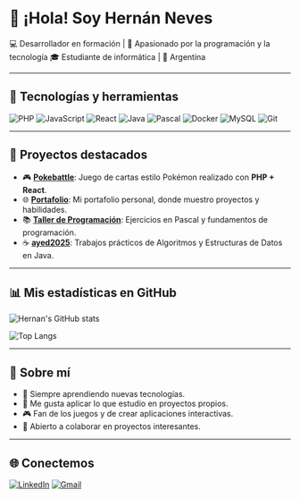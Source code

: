 # 👋 ¡Hola! Soy Hernán Neves

💻 Desarrollador en formación | 🚀 Apasionado por la programación y la tecnología
🎓 Estudiante de informática | 📍 Argentina

---

## 🚀 Tecnologías y herramientas
![PHP](https://img.shields.io/badge/PHP-777BB4?style=for-the-badge&logo=php&logoColor=white)
![JavaScript](https://img.shields.io/badge/JavaScript-323330?style=for-the-badge&logo=javascript&logoColor=F7DF1E)
![React](https://img.shields.io/badge/React-20232A?style=for-the-badge&logo=react&logoColor=61DAFB)
![Java](https://img.shields.io/badge/Java-ED8B00?style=for-the-badge&logo=openjdk&logoColor=white)
![Pascal](https://img.shields.io/badge/Pascal-blue?style=for-the-badge)
![Docker](https://img.shields.io/badge/Docker-2496ED?style=for-the-badge&logo=docker&logoColor=white)
![MySQL](https://img.shields.io/badge/MySQL-005C84?style=for-the-badge&logo=mysql&logoColor=white)
![Git](https://img.shields.io/badge/Git-F05032?style=for-the-badge&logo=git&logoColor=white)

---

## 📂 Proyectos destacados
- 🎮 [**Pokebattle**](https://github.com/hernannneves/Pocketbattle): Juego de cartas estilo Pokémon realizado con **PHP + React**.
- 🌐 [**Portafolio**](https://github.com/hernannneves/Portafolio): Mi portafolio personal, donde muestro proyectos y habilidades.
- 📚 [**Taller de Programación**](https://github.com/hernannneves/Taller-de-Programacion): Ejercicios en Pascal y fundamentos de programación.
- ☕ [**ayed2025**](https://github.com/hernannneves/ayed2025): Trabajos prácticos de Algoritmos y Estructuras de Datos en Java.

---

## 📊 Mis estadísticas en GitHub
![Hernan's GitHub stats](https://github-readme-stats.vercel.app/api?username=hernannneves&show_icons=true&theme=tokyonight)

![Top Langs](https://github-readme-stats.vercel.app/api/top-langs/?username=hernannneves&layout=compact&theme=tokyonight)

---

## 🌱 Sobre mí
- 🚀 Siempre aprendiendo nuevas tecnologías.
- 📖 Me gusta aplicar lo que estudio en proyectos propios.
- 🎮 Fan de los juegos y de crear aplicaciones interactivas.
- 🤝 Abierto a colaborar en proyectos interesantes.

---

## 🌐 Conectemos
[![LinkedIn](https://img.shields.io/badge/LinkedIn-0077B5?style=for-the-badge&logo=linkedin&logoColor=white)]([https://linkedin.com/in/TU_USUARIO](https://www.linkedin.com/in/hernan-rodrigues-neves-03093834a/))
[![Gmail](https://img.shields.io/badge/Gmail-D14836?style=for-the-badge&logo=gmail&logoColor=white)](hernan7.hrn@gmail.com)
